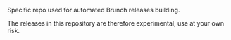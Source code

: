 Specific repo used for automated Brunch releases building.

The releases in this repository are therefore experimental, use at your own risk.
